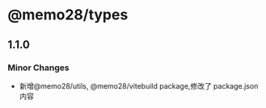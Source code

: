# @memo28/types

## 1.1.0

### Minor Changes

- 新增@memo28/utils, @memo28/vitebuild package,修改了 package.json 内容
